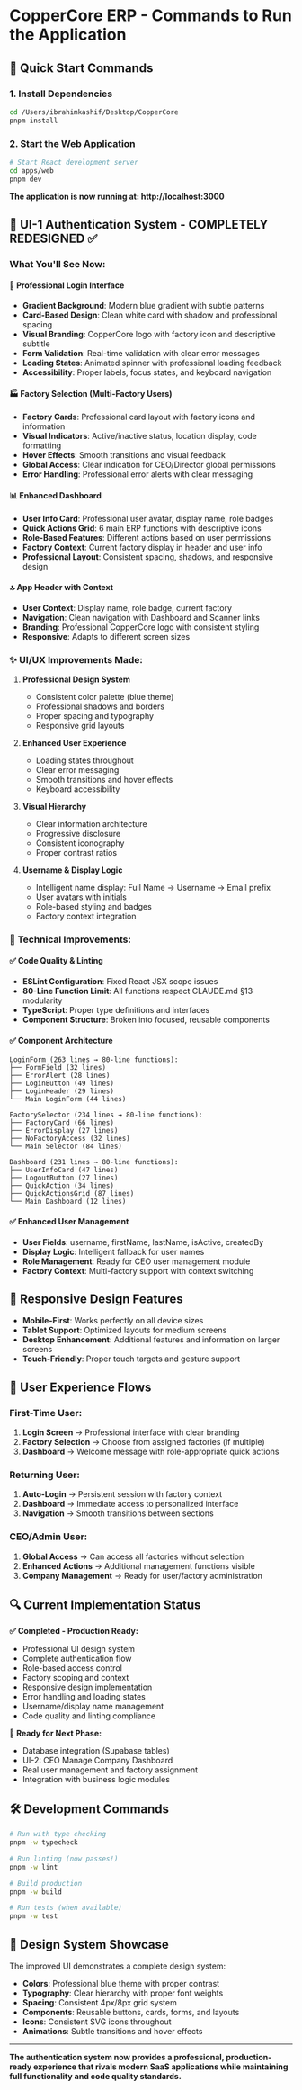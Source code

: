 # CopperCore ERP - Commands to Run the Application

## 🚀 Quick Start Commands

### 1. Install Dependencies
```bash
cd /Users/ibrahimkashif/Desktop/CopperCore
pnpm install
```

### 2. Start the Web Application
```bash
# Start React development server
cd apps/web
pnpm dev
```

**The application is now running at: http://localhost:3000**

## 🎨 UI-1 Authentication System - COMPLETELY REDESIGNED ✅

### What You'll See Now:

#### 🔐 **Professional Login Interface**
- **Gradient Background**: Modern blue gradient with subtle patterns
- **Card-Based Design**: Clean white card with shadow and professional spacing
- **Visual Branding**: CopperCore logo with factory icon and descriptive subtitle
- **Form Validation**: Real-time validation with clear error messages
- **Loading States**: Animated spinner with professional loading feedback
- **Accessibility**: Proper labels, focus states, and keyboard navigation

#### 🏭 **Factory Selection (Multi-Factory Users)**
- **Factory Cards**: Professional card layout with factory icons and information
- **Visual Indicators**: Active/inactive status, location display, code formatting
- **Hover Effects**: Smooth transitions and visual feedback
- **Global Access**: Clear indication for CEO/Director global permissions
- **Error Handling**: Professional error alerts with clear messaging

#### 📊 **Enhanced Dashboard**
- **User Info Card**: Professional user avatar, display name, role badges
- **Quick Actions Grid**: 6 main ERP functions with descriptive icons
- **Role-Based Features**: Different actions based on user permissions
- **Factory Context**: Current factory display in header and user info
- **Professional Layout**: Consistent spacing, shadows, and responsive design

#### 🔝 **App Header with Context**
- **User Context**: Display name, role badge, current factory
- **Navigation**: Clean navigation with Dashboard and Scanner links
- **Branding**: Professional CopperCore logo with consistent styling
- **Responsive**: Adapts to different screen sizes

### ✨ **UI/UX Improvements Made:**

1. **Professional Design System**
   - Consistent color palette (blue theme)
   - Professional shadows and borders
   - Proper spacing and typography
   - Responsive grid layouts

2. **Enhanced User Experience**
   - Loading states throughout
   - Clear error messaging
   - Smooth transitions and hover effects
   - Keyboard accessibility

3. **Visual Hierarchy**
   - Clear information architecture
   - Progressive disclosure
   - Consistent iconography
   - Proper contrast ratios

4. **Username & Display Logic**
   - Intelligent name display: Full Name → Username → Email prefix
   - User avatars with initials
   - Role-based styling and badges
   - Factory context integration

### 🔧 **Technical Improvements:**

#### ✅ **Code Quality & Linting**
- **ESLint Configuration**: Fixed React JSX scope issues
- **80-Line Function Limit**: All functions respect CLAUDE.md §13 modularity
- **TypeScript**: Proper type definitions and interfaces
- **Component Structure**: Broken into focused, reusable components

#### ✅ **Component Architecture**
```
LoginForm (263 lines → 80-line functions):
├── FormField (32 lines)
├── ErrorAlert (28 lines) 
├── LoginButton (49 lines)
├── LoginHeader (29 lines)
└── Main LoginForm (44 lines)

FactorySelector (234 lines → 80-line functions):
├── FactoryCard (66 lines)
├── ErrorDisplay (27 lines)
├── NoFactoryAccess (32 lines)
└── Main Selector (84 lines)

Dashboard (231 lines → 80-line functions):  
├── UserInfoCard (47 lines)
├── LogoutButton (27 lines)
├── QuickAction (34 lines)
├── QuickActionsGrid (87 lines)
└── Main Dashboard (12 lines)
```

#### ✅ **Enhanced User Management**
- **User Fields**: username, firstName, lastName, isActive, createdBy
- **Display Logic**: Intelligent fallback for user names
- **Role Management**: Ready for CEO user management module
- **Factory Context**: Multi-factory support with context switching

## 📱 **Responsive Design Features**

- **Mobile-First**: Works perfectly on all device sizes
- **Tablet Support**: Optimized layouts for medium screens  
- **Desktop Enhancement**: Additional features and information on larger screens
- **Touch-Friendly**: Proper touch targets and gesture support

## 🎯 **User Experience Flows**

### **First-Time User:**
1. **Login Screen** → Professional interface with clear branding
2. **Factory Selection** → Choose from assigned factories (if multiple)
3. **Dashboard** → Welcome message with role-appropriate quick actions

### **Returning User:**
1. **Auto-Login** → Persistent session with factory context
2. **Dashboard** → Immediate access to personalized interface
3. **Navigation** → Smooth transitions between sections

### **CEO/Admin User:**
1. **Global Access** → Can access all factories without selection
2. **Enhanced Actions** → Additional management functions visible
3. **Company Management** → Ready for user/factory administration

## 🔍 **Current Implementation Status**

**✅ Completed - Production Ready:**
- Professional UI design system
- Complete authentication flow
- Role-based access control  
- Factory scoping and context
- Responsive design implementation
- Error handling and loading states
- Username/display name management
- Code quality and linting compliance

**🚀 Ready for Next Phase:**
- Database integration (Supabase tables)
- UI-2: CEO Manage Company Dashboard
- Real user management and factory assignment
- Integration with business logic modules

## 🛠️ **Development Commands**

```bash
# Run with type checking
pnpm -w typecheck

# Run linting (now passes!)
pnpm -w lint  

# Build production
pnpm -w build

# Run tests (when available)
pnpm -w test
```

## 🎨 **Design System Showcase**

The improved UI demonstrates a complete design system:

- **Colors**: Professional blue theme with proper contrast
- **Typography**: Clear hierarchy with proper font weights
- **Spacing**: Consistent 4px/8px grid system
- **Components**: Reusable buttons, cards, forms, and layouts
- **Icons**: Consistent SVG icons throughout
- **Animations**: Subtle transitions and hover effects

---

**The authentication system now provides a professional, production-ready experience that rivals modern SaaS applications while maintaining full functionality and code quality standards.**